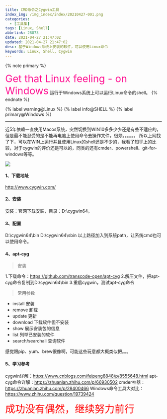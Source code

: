```yaml
---
title: CMD命令之Cygwin工具
index_img: /img_index/index/20210427-001.png
categories:
  - [工具集]
tags: [Linux, Shell]
abbrlink: 28873
date: 2021-04-27 21:47:02
updated: 2021-04-27 21:47:02
desc: 基于Windows系统上安装的软件，可以使用Linux命令
keywords: Linux, Shell, Cygwin
---
```


{% note primary %}

<font size=6.5 color='DeepPink'>Get that Linux feeling - on Windows</font>
运行于Windows系统上可以运行Linux命令的shell。
{% endnote %}



{% label warning@Linux %} {% label info@SHELL %} {% label primary@Windows %}

<!--more-->
<hr />

近5年依赖一直使用Macos系统，突然切换到WIN10多多少少还是有些不适应的，但是最不能忍受的是不能再电脑上使用命令去操作文件，很烦。。。。。。
所以上网找了下，可以在WIN上运行并且使用Linux的shell还是不少的，我看了知乎上的比较，对于cygwin的评价还是可以的，同类的还有cmder、powershell、git-for-windows等等。

![](article_cygwin.png)

#### 1、下载地址

http://www.cygwin.com/

#### 2、安装
安装：官网下载安装，目录：D:\cygwin64。

#### 3、配置

D:\cygwin64\bin
D:\cygwin64\sbin
以上路径加入到系统path，让系统cmd也可以使用命令。

#### 4、apt-cyg

> 安装

1.下载命令：https://github.com/transcode-open/apt-cyg
2.解压文件，把apt-cyg命令复制到D:\cygwin64\bin
3.重启cygwin，测试apt-cyg命令

> 常用参数

- install 安装
- remove 卸载
- update 更新
- download 下载软件但不安装
- show 展示安装包的信息
- list 列举已安装的软件
- search/searchall 查询软件

感觉跟pip、yum、brew很像啊，可能这些玩意都大概类似把。。。


#### 5、学习参考

cygwin详解：https://www.cnblogs.com/feipeng8848/p/8555648.html
apt-cyg命令详解：https://zhuanlan.zhihu.com/p/66930502
cmder神器：https://zhuanlan.zhihu.com/p/28400466
Windows命令工具大对比：https://www.zhihu.com/question/19739424


<font size=6.5 color='red'>成功没有偶然，继续努力前行</font>
